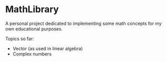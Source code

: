 # MathLibrary
A personal project dedicated to implementing some math concepts for my own educational purposes.

Topics so far:
- Vector (as used in linear algebra)
- Complex numbers 
